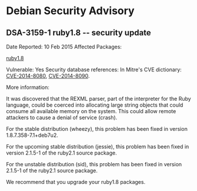 
Debian Security Advisory
========================


DSA-3159-1 ruby1.8 -- security update
-------------------------------------



Date Reported:
10 Feb 2015
Affected Packages:

[ruby1.8](https://packages.debian.org/src:ruby1.8)

Vulnerable:
Yes
Security database references:
In Mitre's CVE dictionary: [CVE-2014-8080](https://security-tracker.debian.org/tracker/CVE-2014-8080), [CVE-2014-8090](https://security-tracker.debian.org/tracker/CVE-2014-8090).  

More information:

It was discovered that the REXML parser, part of the interpreter for the
Ruby language, could be coerced into allocating large string objects that
could consume all available memory on the system. This could allow remote
attackers to cause a denial of service (crash).


For the stable distribution (wheezy), this problem has been fixed in version
1.8.7.358-7.1+deb7u2.


For the upcoming stable distribution (jessie), this problem has been fixed in
version 2.1.5-1 of the ruby2.1 source package.


For the unstable distribution (sid), this problem has been fixed in version
2.1.5-1 of the ruby2.1 source package.


We recommend that you upgrade your ruby1.8 packages.





